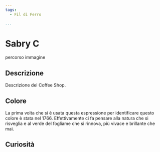 ```yaml
---
tags:
  - Fil di Ferro

...
```


# Sabry C

percorso immagine

## Descrizione

Descrizione del Coffee Shop.

## Colore

La prima volta che si è usata questa espressione per identificare questo colore è stata nel 1766. Effettivamente ci fa pensare alla natura che si risveglia e al verde del fogliame che si rinnova, più vivace e brillante che mai.

## Curiosità